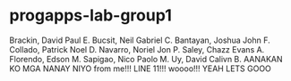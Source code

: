 # progapps-lab-group1
Brackin, David Paul E.
Bucsit, Neil Gabriel C.
Bantayan, Joshua John F.
Collado, Patrick Noel D.
Navarro, Noriel Jon P.
Saley, Chazz Evans A.
Florendo, Edson M.
Sapigao, Nico Paolo M.
Uy, David Calivn B.
AANAKAN KO MGA NANAY NIYO
from me!!!
LINE 11!!! woooo!!! YEAH LETS GOOO
